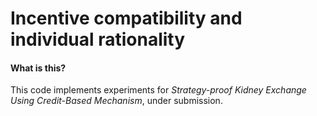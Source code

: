 Incentive compatibility and individual rationality
==============

#### What is this? ####

This code implements experiments for *Strategy-proof Kidney Exchange Using Credit-Based Mechanism*, under submission.
